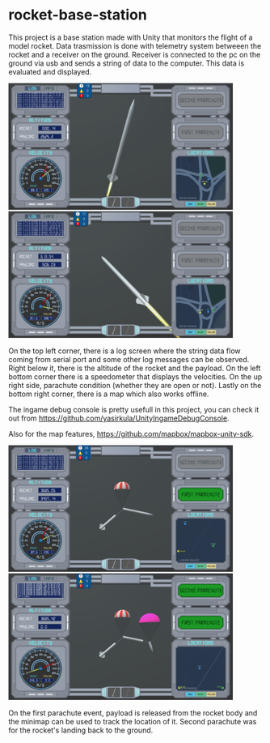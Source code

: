 # rocket-base-station

This project is a base station made with Unity that monitors the flight of a model rocket. Data trasmission is done with telemetry system betweeen the rocket and a receiver on the ground. Receiver is connected to the pc on the ground via usb and sends a string of data to the computer. This data is evaluated and displayed.

<img src="images/image2.png" height="250"> <img src="images/image3.png" height="250"> 

On the top left corner, there is a log screen where the string data flow coming from serial port and some other log messages can be observed. Right below it, there is the altitude of the rocket and the payload. On the left bottom corner there is a speedometer that displays the velocities. On the up right side, parachute condition (whether they are open or not). Lastly on the bottom right corner, there is a map which also works offline.

The ingame debug console is pretty usefull in this project, you can check it out from https://github.com/yasirkula/UnityIngameDebugConsole.

Also for the map features, https://github.com/mapbox/mapbox-unity-sdk.

<img src="images/image4.png" height="250"> <img src="images/image5.png" height="250">    

On the first parachute event, payload is released from the rocket body and the minimap can be used to track the location of it. Second parachute was for the rocket's landing back to the ground.





